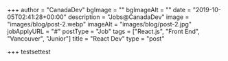 +++
author = "CanadaDev"
bgImage = ""
bgImageAlt = ""
date = "2019-10-05T02:41:28+00:00"
description = "Jobs@CanadaDev"
image = "images/blog/post-2.webp"
imageAlt = "images/blog/post-2.jpg"
jobApplyURL = "#"
postType = "Job"
tags = ["React.js", "Front End", "Vancouver", "Junior"]
title = "React Dev"
type = "post"

+++
testsettest